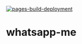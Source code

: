 [![pages-build-deployment](https://github.com/dflima/whatsapp-me/actions/workflows/pages/pages-build-deployment/badge.svg?branch=main)](https://github.com/dflima/whatsapp-me/actions/workflows/pages/pages-build-deployment)

# whatsapp-me
